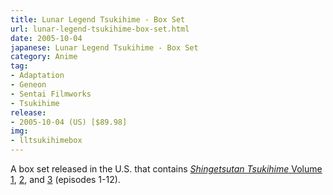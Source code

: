 ```yaml
---
title: Lunar Legend Tsukihime - Box Set
url: lunar-legend-tsukihime-box-set.html
date: 2005-10-04
japanese: Lunar Legend Tsukihime - Box Set
category: Anime
tag:
- Adaptation
- Geneon
- Sentai Filmworks
- Tsukihime
release:
- 2005-10-04 (US) [$89.98]
img:
- lltsukihimebox
---
```


A box set released in the U.S. that contains [*Shingetsutan Tsukihime* Volume 1](lunar-legend-tsukihime-1-life-threads.html), [2](lunar-legend-tsukihime-2-lunar-dance.html), and [3](lunar-legend-tsukihime-3-nocturnal-fate.html) (episodes 1-12).